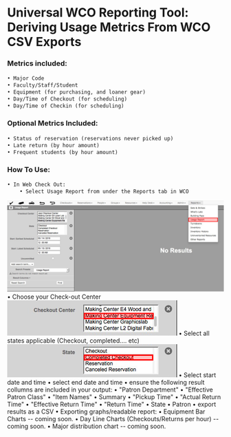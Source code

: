 # Universal WCO Reporting Tool: Deriving Usage Metrics From WCO CSV Exports

### Metrics included:
    • Major Code
    • Faculty/Staff/Student
    • Equipment (for purchasing, and loaner gear)
    • Day/Time of Checkout (for scheduling)
    • Day/Time of Checkin (for scheduling)

### Optional Metrics Included:
    • Status of reservation (reservations never picked up)
    • Late return (by hour amount)
    • Frequent students (by hour amount)

### How To Use:
    • In Web Check Out:
        • Select Usage Report from under the Reports tab in WCO
![Report](https://github.com/compagnb/WCO-Reporting-Python/blob/master/images/report.png)
        • Choose your Check-out Center
![Center](https://github.com/compagnb/WCO-Reporting-Python/blob/master/images/ckoutcenter.png)
        • Select all states applicable (Checkout, completed.... etc)
![States](https://github.com/compagnb/WCO-Reporting-Python/blob/master/images/state.png)
        • Select start date and time
        • select end date and time
        • ensure the following result collumns are included in your output:
            • "Patron Department"
            • "Effective Patron Class"
            • "Item Names"
            • Summary
            • "Pickup Time"
            • "Actual Return Time"
            • "Effective Return Time"
            • "Return Time"
            • State
            • Patron
        • export results as a CSV
    • Exporting graphs/readable report:
        • Equipment Bar Charts -- coming soon.
        • Day Line Charts (Checkouts/Returns per hour) -- coming soon.
        • Major distribution chart -- coming soon.
